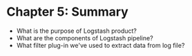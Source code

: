 # Chapter 5: Summary #

* What is the purpose of Logstash product?
* What are the components of Logstash pipeline?
* What filter plug-in we've used to extract data from log file?